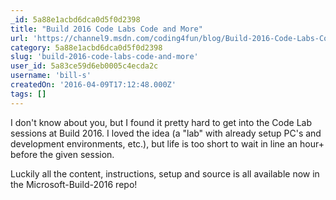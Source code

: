 ```yaml
---
_id: 5a88e1acbd6dca0d5f0d2398
title: "Build 2016 Code Labs Code and More"
url: 'https://channel9.msdn.com/coding4fun/blog/Build-2016-Code-Labs-Code-and-More'
category: 5a88e1acbd6dca0d5f0d2398
slug: 'build-2016-code-labs-code-and-more'
user_id: 5a83ce59d6eb0005c4ecda2c
username: 'bill-s'
createdOn: '2016-04-09T17:12:48.000Z'
tags: []
---
```


I don't know about you, but I found it pretty hard to get into the Code Lab sessions at Build 2016. I loved the idea (a "lab" with already setup PC's and development environments, etc.), but life is too short to wait in line an hour+ before the given session.

Luckily all the content, instructions, setup and source is all available now in the Microsoft-Build-2016 repo!

